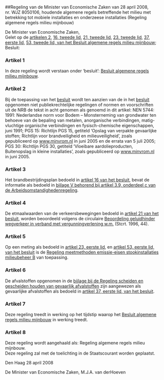 <meta http-equiv='Content-Type' content='text/html; charset=utf-8' />

##Regeling van de Minister van Economische Zaken van 28 april 2008, nr. WJZ 8050106, houdende algemene regels betreffende het milieu met betrekking tot mobiele installaties en onderzeese installaties (Regeling algemene regels milieu mijnbouw)

De Minister van Economische Zaken,  
Gelet op de [artikelen 2](../../../../../../../AMvB/besluit/algemene/regels/milieu/mijnbouw/BWBR0023771/README.md), [16, tweede lid](../../../../../../../AMvB/besluit/algemene/regels/milieu/mijnbouw/BWBR0023771/README.md), [21, tweede lid](../../../../../../../AMvB/besluit/algemene/regels/milieu/mijnbouw/BWBR0023771/README.md), [23, tweede lid](../../../../../../../AMvB/besluit/algemene/regels/milieu/mijnbouw/BWBR0023771/README.md), [37, eerste lid](../../../../../../../AMvB/besluit/algemene/regels/milieu/mijnbouw/BWBR0023771/README.md), [53, tweede lid, van het Besluit algemene regels milieu mijnbouw](../../../../../../../AMvB/besluit/algemene/regels/milieu/mijnbouw/BWBR0023771/README.md);
Besluit:    

### Artikel  1  

In deze regeling wordt verstaan onder ‘besluit’: [Besluit algemene regels milieu mijnbouw](../../../../../../../AMvB/besluit/algemene/regels/milieu/mijnbouw/BWBR0023771/README.md).  

### Artikel  2  

Bij de toepassing van het [besluit](../../../../../../../AMvB/besluit/algemene/regels/milieu/mijnbouw/BWBR0023771/README.md) wordt ten aanzien van de in het [besluit](../../../../../../../AMvB/besluit/algemene/regels/milieu/mijnbouw/BWBR0023771/README.md) opgenomen niet publiekrechtelijke regelingen of normen en voorschriften uit de NRB de tekst in acht genomen als genoemd in dit artikel: NEN 5744: 1991: Nederlandse norm voor Bodem – Monsterneming van grondwater ten behoeve van de bepaling van metalen, anorganische verbindingen, matig-vluchtige organische verbindingen en fysisch-chemische eigenschappen, juni 1991; PGS 15: Richtlijn PGS 15, getiteld ‘Opslag van verpakte gevaarlijke stoffen; Richtlijn voor brandveiligheid en milieuveiligheid’, zoals gepubliceerd op www.minvrom.nl in juni 2005 en de errata van 5 juli 2005; PGS 30: Richtlijn PGS 30, getiteld ‘Vloeibare aardolieproducten, Buitenopslag in kleine installaties’, zoals gepubliceerd op www.minvrom.nl in juni 2005.  

### Artikel  3  

Het brandbestrijdingsplan bedoeld in [artikel 16 van het besluit](../../../../../../../AMvB/besluit/algemene/regels/milieu/mijnbouw/BWBR0023771/README.md), bevat de informatie als bedoeld in [bijlage V behorend bij artikel 3.9, onderdeel c van de Arbeidsomstandighedenregeling](../../../../../../../ministeriele-regeling/arbeidsomstandighedenregeling/BWBR0008587/README.md).  

### Artikel  4  

De etmaalwaarden van de verkeersbewegingen bedoeld in [artikel 21 van het besluit](../../../../../../../AMvB/besluit/algemene/regels/milieu/mijnbouw/BWBR0023771/README.md), worden beoordeeld volgens de circulaire [Beoordeling geluidhinder wegverkeer in verband met vergunningverlening w.m.](../../../../../../../circulaire/beoordeling/geluidhinder/wegverkeer/in/verband/met/vergunningverlening/etc/BWBR0007921/README.md) (Stcrt. 1996, 44).  

### Artikel  5  

Op een meting als bedoeld in [artikel 23, eerste lid](../../../../../../../AMvB/besluit/algemene/regels/milieu/mijnbouw/BWBR0023771/README.md), en [artikel 53, eerste lid, van het besluit](../../../../../../../AMvB/besluit/algemene/regels/milieu/mijnbouw/BWBR0023771/README.md) is de [Regeling meetmethoden emissie-eisen stookinstallaties milieubeheer B](../../../../../../../ministeriele-regeling/regeling/meetmethoden/emissie-eisen/stookinstallaties/milieubeheer/b/BWBR0004795/README.md) van toepassing.  

### Artikel  6  

De afvalstoffen opgenomen in de [bijlage bij de Regeling scheiden en gescheiden houden van gevaarlijk afvalstoffen](../../../../../../../ministeriele-regeling/regeling/scheiden/en/gescheiden/houden/van/gevaarlijke/afvalstoffen/BWBR0009515/README.md) zijn aangewezen als gevaarlijke afvalstoffen als bedoeld in [artikel 37, eerste lid, van het besluit](../../../../../../../AMvB/besluit/algemene/regels/milieu/mijnbouw/BWBR0023771/README.md).  

### Artikel  7  

Deze regeling treedt in werking op het tijdstip waarop het [Besluit algemene regels milieu mijnbouw](../../../../../../../AMvB/besluit/algemene/regels/milieu/mijnbouw/BWBR0023771/README.md) in werking treedt.  

### Artikel  8  

Deze regeling wordt aangehaald als: Regeling algemene regels milieu mijnbouw.  
Deze regeling zal met de toelichting in de Staatscourant worden geplaatst.   

Den Haag 
28 april 2008   

De 
Minister van Economische Zaken, 
M.J.A. van derHoeven   
